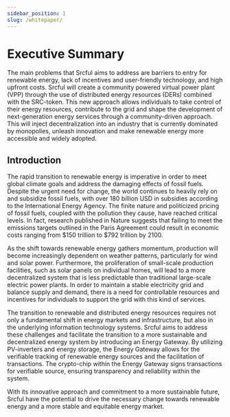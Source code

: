 ```yaml
---
sidebar_position: 1
slug: /whitepaper/
---
```


# Executive Summary

The main problems that Srcful aims to address are barriers to entry for renewable energy, lack of incentives and user-friendly technology, and high upfront costs. Srcful will create a community powered virtual power plant (VPP) through the use of distributed energy resources (DERs) combined with the SRC-token. This new approach allows individuals to take control of their energy resources, contribute to the grid and shape the development of next-generation energy services through a community-driven approach. This will inject decentralization into an industry that is currently dominated by monopolies, unleash innovation and make renewable energy more accessible and widely adopted.

## Introduction

The rapid transition to renewable energy is imperative in order to meet global climate goals and address the damaging effects of fossil fuels. Despite the urgent need for change, the world continues to heavily rely on and subsidize fossil fuels, with over 180 billion USD in subsidies according to the International Energy Agency. The finite nature and politicized pricing of fossil fuels, coupled with the pollution they cause, have reached critical levels. In fact, research published in Nature suggests that failing to meet the emissions targets outlined in the Paris Agreement could result in economic costs ranging from $150 trillion to $792 trillion by 2100.

As the shift towards renewable energy gathers momentum, production will become increasingly dependent on weather patterns, particularly for wind and solar power. Furthermore, the proliferation of small-scale production facilities, such as solar panels on individual homes, will lead to a more decentralized system that is less predictable than traditional large-scale electric power plants. In order to maintain a stable electricity grid and balance supply and demand, there is a need for controllable resources and incentives for individuals to support the grid with this kind of services.

The transition to renewable and distributed energy resources requires not only a fundamental shift in energy markets and infrastructure, but also in the underlying information technology systems. Srcful aims to address these challenges and facilitate the transition to a more sustainable and decentralized energy system by introducing an Energy Gateway. By utilizing PV-inverters and energy storage, the Energy Gateway allows for the verifiable tracking of renewable energy sources and the facilitation of transactions. The crypto-chip within the Energy Gateway signs transactions for verifiable source, ensuring transparency and reliability within the system. 

With its innovative approach and commitment to a more sustainable future, Srcful have the potential to drive the necessary change towards renewable energy and a more stable and equitable energy market.
